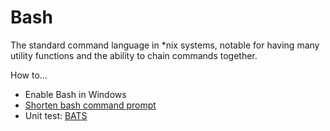 # Bash

The standard command language in *nix systems, notable for having many utility functions and the ability to chain commands together.

How to…
  - Enable Bash in Windows
  - [Shorten bash command prompt](https://askubuntu.com/questions/145618/how-can-i-shorten-my-command-line-bash-prompt#145626)
  - Unit test: [BATS](https://github.com/sstephenson/bats)
